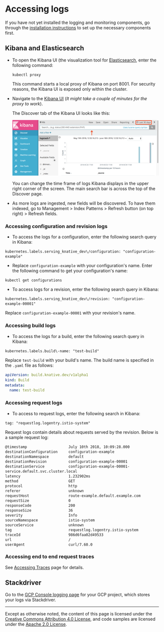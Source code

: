 # Accessing logs

If you have not yet installed the logging and monitoring components, go through the
[installation instructions](./installing-logging-metrics-traces.md) to set up the
necessary components first.

## Kibana and Elasticsearch

* To open the Kibana UI (the visualization tool for [Elasticsearch](https://info.elastic.co),
enter the following command:
  ```shell
  kubectl proxy
  ```

  This command starts a local proxy of Kibana on port 8001. For security reasons, the
  Kibana UI is exposed only within the cluster.

* Navigate to the
[Kibana UI](http://localhost:8001/api/v1/namespaces/monitoring/services/kibana-logging/proxy/app/kibana)
 (*It might take a couple of minutes for the proxy to work*).

  The Discover tab of the Kibana UI looks like this:

  ![Kibana UI Discover tab](./images/kibana-discover-tab-annotated.png)

  You can change the time frame of logs Kibana displays in the upper right corner
  of the screen. The main search bar is across the top of the Discover page.

* As more logs are ingested, new fields will be discovered. To have them indexed,
go to Management > Index Patterns > Refresh button (on top right) > Refresh
fields.

<!-- TODO: create a video walkthrough of the Kibana UI -->

### Accessing configuration and revision logs

* To access the logs for a configuration, enter the following search query in Kibana:
```
kubernetes.labels.serving_knative_dev\/configuration: "configuration-example"
```

* Replace `configuration-example` with your configuration's name. Enter the following
command to get your configuration's name:
```
kubectl get configurations
```

* To access logs for a revision, enter the following search query in Kibana:
```
kubernetes.labels.serving_knative_dev\/revision: "configuration-example-00001"
```

  Replace `configuration-example-00001` with your revision's name.

### Accessing build logs

* To access the logs for a build, enter the following search query in Kibana:
```
kubernetes.labels.build\-name: "test-build"
```

  Replace `test-build` with your build's name. The build name is specified in the `.yaml` file as follows:

  ```yaml
  apiVersion: build.knative.dev/v1alpha1
  kind: Build
  metadata:
    name: test-build
  ```

### Accessing request logs

* To access to request logs, enter the following search in Kibana:
```
tag: "requestlog.logentry.istio-system"
```

  Request logs contain details about requests served by the revision. Below is a sample request log:

  ```text
  @timestamp                   July 10th 2018, 10:09:28.000
  destinationConfiguration     configuration-example
  destinationNamespace         default
  destinationRevision          configuration-example-00001
  destinationService           configuration-example-00001-service.default.svc.cluster.local
  latency                      1.232902ms
  method                       GET
  protocol                     http
  referer                      unknown
  requestHost                  route-example.default.example.com
  requestSize                  0
  responseCode                 200
  responseSize                 36
  severity                     Info
  sourceNamespace              istio-system
  sourceService                unknown
  tag                          requestlog.logentry.istio-system
  traceId                      986d6faa02d49533
  url                          /
  userAgent                    curl/7.60.0
  ```

### Accessing end to end request traces

See [Accessing Traces](./accessing-traces.md) page for details.

## Stackdriver

Go to the [GCP Console logging page](https://console.cloud.google.com/logs/viewer) for
your GCP project, which stores your logs via Stackdriver.

---

Except as otherwise noted, the content of this page is licensed under the
[Creative Commons Attribution 4.0 License](https://creativecommons.org/licenses/by/4.0/),
and code samples are licensed under the
[Apache 2.0 License](https://www.apache.org/licenses/LICENSE-2.0).
